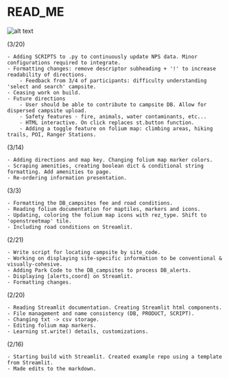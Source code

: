 # READ_ME

![alt text](https://github.com/[jamesanderson27]/[oasis-build]/blob/[master]/streamlit_IA.png?raw=true)

(3/20)

	- Adding SCRIPTS to .py to continuously update NPS data. Minor configurations required to integrate.
	- Formatting changes: remove descriptor subheading + '!' to increase readability of directions.
		- Feedback from 3/4 of participants: difficulty understanding 'select and search' campsite.
	- Ceasing work on build.
	- Future directions
		- User should be able to contribute to campsite DB. Allow for dispersed campsite upload. 
		- Safety features - fire, animals, water contaminants, etc...
		- HTML interactive. On click replaces st.button function.
		- Adding a toggle feature on folium map: climbing areas, hiking trails, POI, Ranger Stations.

(3/14)

	- Adding directions and map key. Changing folium map marker colors.
	- Scraping amenities, creating boolean dict & conditional string formatting. Add amenities to page.
	- Re-ordering information presentation. 


(3/3)

	- Formatting the DB_campsites fee and road conditions.
	- Reading folium documentation for maptiles, markers and icons.
	- Updating, coloring the folium map icons with rez_type. Shift to 'openstreetmap' tile.
	- Including road conditions on Streamlit.


(2/21)

	- Write script for locating campsite by site_code.
	- Working on displaying site-specific information to be conventional & visually-cohesive.
	- Adding Park Code to the DB_campsites to process DB_alerts.
	- Displaying [alerts,coord] on Streamlit.
	- Formatting changes.

(2/20)

	- Reading Streamlit documentation. Creating Streamlit html components.
	- File management and name consistency (DB, PRODUCT, SCRIPT).
	- Changing txt -> csv storage.
	- Editing folium map markers.
	- Learning st.write() details, customizations.

(2/16)

	- Starting build with Streamlit. Created example repo using a template from Streamlit.
	- Made edits to the markdown.
